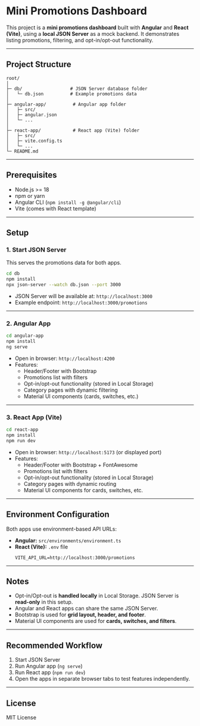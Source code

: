 
# Mini Promotions Dashboard

This project is a **mini promotions dashboard** built with **Angular** and **React (Vite)**, using a **local JSON Server** as a mock backend. It demonstrates listing promotions, filtering, and opt-in/opt-out functionality.

---

## Project Structure

```
root/
│
├─ db/                  # JSON Server database folder
│   └─ db.json          # Example promotions data
│
├─ angular-app/          # Angular app folder
│   ├─ src/
│   ├─ angular.json
│   └─ ...
│
├─ react-app/            # React app (Vite) folder
│   ├─ src/
│   ├─ vite.config.ts
│   └─ ...
└─ README.md
```

---

## Prerequisites

- Node.js >= 18
- npm or yarn
- Angular CLI (`npm install -g @angular/cli`)
- Vite (comes with React template)

---

## Setup

### 1. Start JSON Server

This serves the promotions data for both apps.

```bash
cd db
npm install
npx json-server --watch db.json --port 3000
```

- JSON Server will be available at: `http://localhost:3000`
- Example endpoint: `http://localhost:3000/promotions`

---

### 2. Angular App

```bash
cd angular-app
npm install
ng serve
```

- Open in browser: `http://localhost:4200`
- Features:
  - Header/Footer with Bootstrap
  - Promotions list with filters
  - Opt-in/opt-out functionality (stored in Local Storage)
  - Category pages with dynamic filtering
  - Material UI components (cards, switches, etc.)

---

### 3. React App (Vite)

```bash
cd react-app
npm install
npm run dev
```

- Open in browser: `http://localhost:5173` (or displayed port)
- Features:
  - Header/Footer with Bootstrap + FontAwesome
  - Promotions list with filters
  - Opt-in/opt-out functionality (stored in Local Storage)
  - Category pages with dynamic routing
  - Material UI components for cards, switches, etc.

---

## Environment Configuration

Both apps use environment-based API URLs:

- **Angular:** `src/environments/environment.ts`  
- **React (Vite):** `.env` file  
  ```env
  VITE_API_URL=http://localhost:3000/promotions
  ```

---

## Notes

- Opt-in/Opt-out is **handled locally** in Local Storage. JSON Server is **read-only** in this setup.
- Angular and React apps can share the same JSON Server.
- Bootstrap is used for **grid layout, header, and footer**.
- Material UI components are used for **cards, switches, and filters**.

---

## Recommended Workflow

1. Start JSON Server
2. Run Angular app (`ng serve`)
3. Run React app (`npm run dev`)  
4. Open the apps in separate browser tabs to test features independently.

---

## License

MIT License
